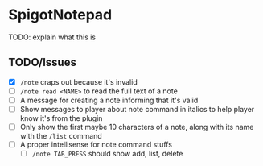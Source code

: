 # SpigotNotepad

TODO: explain what this is

## TODO/Issues

- [x] `/note` craps out because it's invalid
- [ ] `/note read <NAME>` to read the full text of a note
- [ ] A message for creating a note informing that it's valid
- [ ] Show messages to player about note command in italics to help player know it's from the plugin
- [ ] Only show the first maybe 10 characters of a note, along with its name with the `/list` command
- [ ] A proper intellisense for note command stuffs
    - [ ] `/note TAB_PRESS` should show add, list, delete